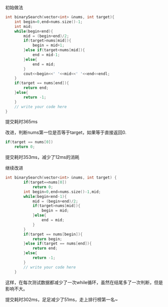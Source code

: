 初始做法

```c++
int binarySearch(vector<int> &nums, int target){
    int begin=0,end=nums.size()-1;
    int mid;
    while(begin<end){
        mid = (begin+end)/2;
        if(target>nums[mid]){
            begin = mid+1;
        }else if(target<nums[mid]){
            end = mid-1;
        }else{
        	end = mid;
		}
        cout<<begin<<' '<<mid<<' '<<end<<endl;
    }
    if(target == nums[end]){
        return end;
    }else{
        return -1;
    }
    // write your code here
}
```

提交耗时365ms

改进，判断nums第一位是否等于target，如果等于直接返回0.

```c++
if(target == nums[0])
	return 0;
```

提交耗时353ms，减少了12ms的消耗

继续改进

```c++
int binarySearch(vector<int> &nums, int target) {
        if(target==nums[0])
            return 0;
        int begin=0,end=nums.size()-1,mid;
        while(begin<end-1){
            mid = (begin+end)/2;
            if(target>nums[mid]){
                begin = mid;
            }else{
                end = mid;
            }
        }
        if(target == nums[begin]){
            return begin;
        }else if(target == nums[end]){
            return end;
        }else{
            return -1;
        }
        // write your code here
    }
```

这样，在每次测试数据都减少了一次while循环，虽然在结尾多了一次判断，但是影响不大。

提交耗时302ms，足足减少了51ms，走上排行榜第一名~